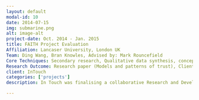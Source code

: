```yaml
---
layout: default
modal-id: 10
date: 2014-07-15
img: submarine.png
alt: image-alt
project-date: Oct. 2014 - Jan. 2015
title: FAITH Project Evaluation
Affiliation: Lancaser University, London UK
Team: Ding Wang, Bran Knowles, Advised by: Mark Rouncefield
Core Techniques: Secondary research, Qualitative data synthesis, concept modelling
Research Outcome: Research paper (Models and patterns of trust), Client report (in both written and video formats)
client: InTouch
categories: ['projects']
description: In Touch was finalising a collaborative Research and Development project called ‘FAITH’. The FAITH project aimed to develop a digital system which captures and feeds back all required data in order to reduce the cost associated with inspections. The key objective of FAITH was to ensure that anyone who has to communicate with the councils and their contractors receives accurate and up to date information which can be trusted. The research I focused on was to evaluate and revise an original conceptual model of trust by referencing to a large body of ethnographic fieldwork on everyday work in the highways maintenance sector.  

---
```

